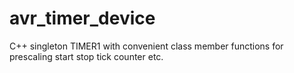 # avr_timer_device
C++ singleton TIMER1 with convenient class member functions for prescaling start stop tick counter etc.
